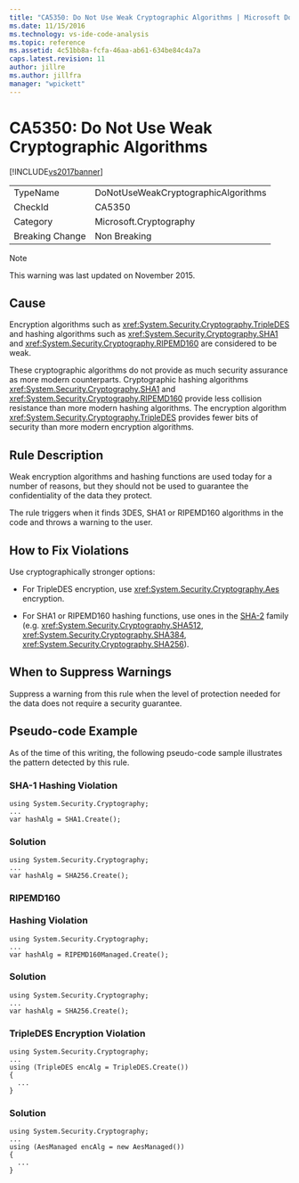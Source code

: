 ```yaml
---
title: "CA5350: Do Not Use Weak Cryptographic Algorithms | Microsoft Docs"
ms.date: 11/15/2016
ms.technology: vs-ide-code-analysis
ms.topic: reference
ms.assetid: 4c51bb8a-fcfa-46aa-ab61-634be84c4a7a
caps.latest.revision: 11
author: jillre
ms.author: jillfra
manager: "wpickett"
---
```

# CA5350: Do Not Use Weak Cryptographic Algorithms
[!INCLUDE[vs2017banner](../includes/vs2017banner.md)]

|||
|-|-|
|TypeName|DoNotUseWeakCryptographicAlgorithms|
|CheckId|CA5350|
|Category|Microsoft.Cryptography|
|Breaking Change|Non Breaking|

> [!NOTE]
> This warning was last updated on November 2015.

## Cause
 Encryption algorithms such as <xref:System.Security.Cryptography.TripleDES> and hashing algorithms such as <xref:System.Security.Cryptography.SHA1> and <xref:System.Security.Cryptography.RIPEMD160> are considered to be weak.

 These cryptographic algorithms do not provide as much security assurance as more modern counterparts. Cryptographic hashing algorithms <xref:System.Security.Cryptography.SHA1> and <xref:System.Security.Cryptography.RIPEMD160> provide less collision resistance than more modern hashing algorithms. The encryption algorithm <xref:System.Security.Cryptography.TripleDES> provides fewer bits of security than more modern encryption  algorithms.

## Rule Description
 Weak encryption algorithms and hashing functions are used today for a number of reasons, but they should not be used to guarantee the confidentiality of the data they protect.

 The rule triggers when it finds 3DES, SHA1 or RIPEMD160 algorithms in the code and throws a warning to the user.

## How to Fix Violations
 Use cryptographically stronger options:

- For TripleDES encryption, use <xref:System.Security.Cryptography.Aes> encryption.

- For SHA1 or RIPEMD160 hashing functions, use ones in the [SHA-2](https://msdn.microsoft.com/library/windows/desktop/aa382459.aspx) family (e.g. <xref:System.Security.Cryptography.SHA512>, <xref:System.Security.Cryptography.SHA384>, <xref:System.Security.Cryptography.SHA256>).

## When to Suppress Warnings
 Suppress a warning from this rule when the level of protection needed for the data does not require a security guarantee.

## Pseudo-code Example
 As of the time of this writing, the following pseudo-code sample illustrates the pattern detected by this rule.

### SHA-1 Hashing Violation

```
using System.Security.Cryptography;
...
var hashAlg = SHA1.Create();

```

### Solution

```
using System.Security.Cryptography;
...
var hashAlg = SHA256.Create();

```

### RIPEMD160 <br /><br />Hashing Violation

```
using System.Security.Cryptography;
...
var hashAlg = RIPEMD160Managed.Create();

```

### Solution

```
using System.Security.Cryptography;
...
var hashAlg = SHA256.Create();

```

### TripleDES Encryption Violation

```
using System.Security.Cryptography;
...
using (TripleDES encAlg = TripleDES.Create())
{
  ...
}
```

### Solution

```
using System.Security.Cryptography;
...
using (AesManaged encAlg = new AesManaged())
{
  ...
}
```